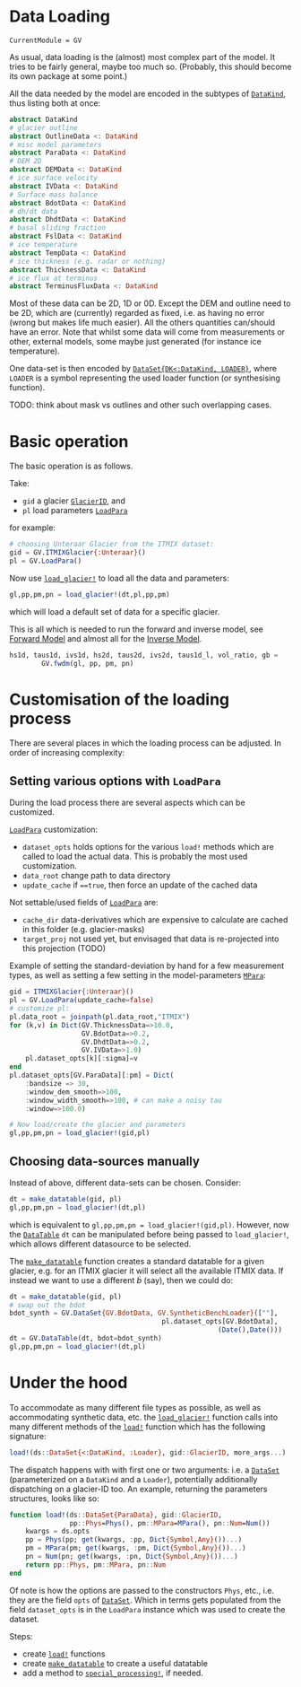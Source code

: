 # Data Loading

```@meta
CurrentModule = GV
```

As usual, data loading is the (almost) most complex part of the model.
It tries to be fairly general, maybe too much so.  (Probably, this
should become its own package at some point.)

All the data needed by the model are encoded in the subtypes of
[`DataKind`](@ref), thus listing both at once:

```julia
abstract DataKind
# glacier outline
abstract OutlineData <: DataKind
# misc model parameters
abstract ParaData <: DataKind
# DEM 2D
abstract DEMData <: DataKind
# ice surface velocity
abstract IVData <: DataKind
# Surface mass balance
abstract BdotData <: DataKind
# dh/dt data
abstract DhdtData <: DataKind
# basal sliding fraction
abstract FslData <: DataKind
# ice temperature
abstract TempData <: DataKind
# ice thickness (e.g. radar or nothing)
abstract ThicknessData <: DataKind
# ice flux at terminus
abstract TerminusFluxData <: DataKind
```

Most of these data can be 2D, 1D or 0D.  Except the DEM and outline
need to be 2D, which are (currently) regarded as fixed, i.e. as having
no error (wrong but makes life much easier).  All the others
quantities can/should have an error.  Note that whilst some data will
come from measurements or other, external models, some maybe just
generated (for instance ice temperature).

One data-set is then encoded by
[`DataSet{DK<:DataKind, LOADER}`](@ref), where `LOADER` is a symbol
representing the used loader function (or synthesising function).

TODO: think about mask vs outlines and other such overlapping cases.

# Basic operation
The basic operation is as follows.

Take:
- `gid` a glacier [`GlacierID`](@ref), and
- `pl` load parameters [`LoadPara`](@ref)

for example:
```julia
# choosing Unteraar Glacier from the ITMIX dataset:
gid = GV.ITMIXGlacier{:Unteraar}()
pl = GV.LoadPara()
```

Now use [`load_glacier!`](@ref) to load all the data and parameters:
```julia
gl,pp,pm,pn = load_glacier!(dt,pl,pp,pm)
```
which will load a default set of data for a specific glacier.

This is all which is needed to run the forward and inverse model, see
[Forward Model](@ref) and almost all for the [Inverse Model](@ref).
```julia
hs1d, taus1d, ivs1d, hs2d, taus2d, ivs2d, taus1d_l, vol_ratio, gb =
        GV.fwdm(gl, pp, pm, pn)
```

# Customisation of the loading process

There are several places in which the loading process can be
adjusted.  In order of increasing complexity:

## Setting various options with `LoadPara`

During the load process there are several aspects which can be
customized.

[`LoadPara`](@ref) customization:
- `dataset_opts` holds options for the various `load!` methods
  which are called to load the actual data.  This is probably the most
  used customization.
- `data_root` change path to data directory
- `update_cache` if `==true`, then force an update of the cached data

Not settable/used fields of [`LoadPara`](@ref) are:
- `cache_dir` data-derivatives which are expensive to calculate are
  cached in this folder (e.g. glacier-masks)
- `target_proj` not used yet, but envisaged that data is re-projected
  into this projection (TODO)

Example of setting the standard-deviation by hand for a few
measurement types, as well as setting a few setting in the
model-parameters [`MPara`](@ref):
```julia
gid = ITMIXGlacier{:Unteraar}()
pl = GV.LoadPara(update_cache=false)
# customize pl:
pl.data_root = joinpath(pl.data_root,"ITMIX")
for (k,v) in Dict(GV.ThicknessData=>10.0,
                  GV.BdotData=>0.2,
                  GV.DhdtData=>0.2,
                  GV.IVData=>1.0)
    pl.dataset_opts[k][:sigma]=v
end
pl.dataset_opts[GV.ParaData][:pm] = Dict(
    :bandsize => 30,
    :window_dem_smooth=>100,
    :window_width_smooth=>100, # can make a noisy tau
    :window=>100.0)

# Now load/create the glacier and parameters
gl,pp,pm,pn = load_glacier!(gid,pl)
```

## Choosing data-sources manually

Instead of above, different data-sets can be chosen.  Consider:
```julia
dt = make_datatable(gid, pl)
gl,pp,pm,pn = load_glacier!(dt,pl)
```
which is equivalent to `gl,pp,pm,pn = load_glacier!(gid,pl)`.
However, now the [`DataTable`](@ref) `dt` can be manipulated before
being passed to `load_glacier!`, which allows different datasource to
be selected.

The [`make_datatable`](@ref) function creates a standard datatable for
a given glacier, e.g. for an ITMIX glacier it will select all the
available ITMIX data.  If instead we want to use a different $\dot{b}$
(say), then we could do:
```julia
dt = make_datatable(gid, pl)
# swap out the bdot
bdot_synth = GV.DataSet{GV.BdotData, GV.SyntheticBenchLoader}([""],
                                      pl.dataset_opts[GV.BdotData],
                                                    (Date(),Date()))
dt = GV.DataTable(dt, bdot=bdot_synth)
gl,pp,pm,pn = load_glacier!(dt,pl)
```


# Under the hood

To accommodate as many different file types as possible, as well as
accommodating synthetic data, etc. the [`load_glacier!`](@ref) function calls
into many different methods of the [`load!`](@ref) function which has
the following signature:
```julia
load!(ds::DataSet{<:DataKind, :Loader}, gid::GlacierID, more_args...)
```

The dispatch happens with with first one or two arguments: i.e. a
[`DataSet`](@ref) (parameterized on a `DataKind` and a `Loader`),
potentially additionally dispatching on a glacier-ID too.  An example,
returning the parameters structures, looks like so:
```julia
function load!(ds::DataSet{ParaData}, gid::GlacierID,
               pp::Phys=Phys(), pm::MPara=MPara(), pn::Num=Num())
    kwargs = ds.opts
    pp = Phys(pp; get(kwargs, :pp, Dict{Symbol,Any}())...)
    pm = MPara(pm; get(kwargs, :pm, Dict{Symbol,Any}())...)
    pn = Num(pn; get(kwargs, :pn, Dict{Symbol,Any}())...)
    return pp::Phys, pm::MPara, pn::Num
end
```
Of note is how the options are passed to the constructors `Phys`,
etc., i.e. they are the field `opts` of [`DataSet`](@ref).  Which in
terms gets populated from the field `dataset_opts` is in the
`LoadPara` instance which was used to create the dataset.

Steps:
- create [`load!`](@ref) functions
- create [`make_datatable`](@ref) to create a useful datatable
- add a method to [`special_processing!`](@ref), if needed.
